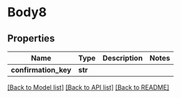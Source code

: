 # Body8

## Properties
Name | Type | Description | Notes
------------ | ------------- | ------------- | -------------
**confirmation_key** | **str** |  | 

[[Back to Model list]](../README.md#documentation-for-models) [[Back to API list]](../README.md#documentation-for-api-endpoints) [[Back to README]](../README.md)


